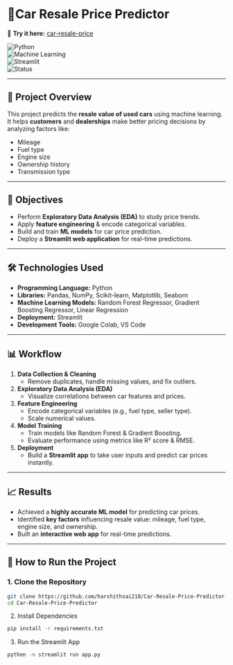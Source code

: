 # 🚗Car Resale Price Predictor

🔗 **Try it here:** [car-resale-price](https://car-re-sale-price-predictor.streamlit.app)  

![Python](https://img.shields.io/badge/Python-3.x-blue)  
![Machine Learning](https://img.shields.io/badge/Machine%20Learning-Regression-green)  
![Streamlit](https://img.shields.io/badge/Deployment-Streamlit-red)  
![Status](https://img.shields.io/badge/Status-Completed-success)  

---

## 📌 Project Overview  
This project predicts the **resale value of used cars** using machine learning.  
It helps **customers** and **dealerships** make better pricing decisions by analyzing factors like:  
- Mileage  
- Fuel type  
- Engine size  
- Ownership history  
- Transmission type  

---

## 🎯 Objectives  
- Perform **Exploratory Data Analysis (EDA)** to study price trends.  
- Apply **feature engineering** & encode categorical variables.  
- Build and train **ML models** for car price prediction.  
- Deploy a **Streamlit web application** for real-time predictions.  

---

## 🛠️ Technologies Used  
- **Programming Language:** Python  
- **Libraries:** Pandas, NumPy, Scikit-learn, Matplotlib, Seaborn  
- **Machine Learning Models:** Random Forest Regressor, Gradient Boosting Regressor, Linear Regression  
- **Deployment:** Streamlit  
- **Development Tools:** Google Colab, VS Code  

---

## 📊 Workflow  
1. **Data Collection & Cleaning**  
   - Remove duplicates, handle missing values, and fix outliers.  
2. **Exploratory Data Analysis (EDA)**  
   - Visualize correlations between car features and prices.  
3. **Feature Engineering**  
   - Encode categorical variables (e.g., fuel type, seller type).  
   - Scale numerical values.  
4. **Model Training**  
   - Train models like Random Forest & Gradient Boosting.  
   - Evaluate performance using metrics like R² score & RMSE.  
5. **Deployment**  
   - Build a **Streamlit app** to take user inputs and predict car prices instantly.  

---

## 📈 Results  
- Achieved a **highly accurate ML model** for predicting car prices.  
- Identified **key factors** influencing resale value: mileage, fuel type, engine size, and ownership.  
- Built an **interactive web app** for real-time predictions.  

---

## 🚀 How to Run the Project  

### 1. Clone the Repository  
```bash
git clone https://github.com/harshithsai218/Car-Resale-Price-Predictor.git
cd Car-Resale-Price-Predictor
```
2. Install Dependencies
```bash
pip install -r requirements.txt
```
3. Run the Streamlit App
```bash
python -m streamlit run app.py
```
